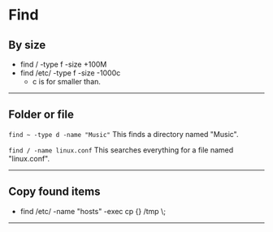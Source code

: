 # Find

## By size 

-   find / -type f -size +100M 
-   find /etc/ -type f -size -1000c 
    -   c is for smaller than. 

---

## Folder or file 

``find ~ -type d -name "Music"``
This finds a directory named "Music".

``find / -name linux.conf``
This searches everything for a file named "linux.conf".
   
---

## Copy found items

-   find /etc/ -name "hosts" -exec cp {} /tmp \\;

--- 